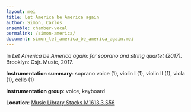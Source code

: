 ```yaml
---
layout: mei
title: Let America be America again
author: Simon, Carlos
ensemble: chamber-vocal
permalink: /simon-america/
document: simon_let_america_be_america_again.mei
---
```


In *Let America be America again: for soprano and string quartet (2017).* Brooklyn: Csjr. Music, 2017.

**Instrumentation summary**: soprano voice (1), violin I (1), violin II (1), viola (1), cello (1) 

**Instrumentation group**: voice, keyboard

**Location**: <a href="https://tufts-primo.hosted.exlibrisgroup.com/permalink/f/bnf7qa/01TUN_ALMA21278577910003851" target="_blank">Music Library Stacks M1613.3.S56</a>
